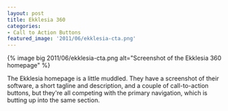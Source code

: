 ```yaml
---
layout: post
title: Ekklesia 360
categories:
- Call to Action Buttons
featured_image: '2011/06/ekklesia-cta.png'
---
```

{% image big 2011/06/ekklesia-cta.png alt="Screenshot of the Ekklesia 360 homepage" %}

The Ekklesia homepage is a little muddled. They have a screenshot of their software, a short tagline and description, and a couple of call-to-action buttons, but they're all competing with the primary navigation, which is butting up into the same section.